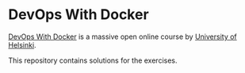 # DevOps With Docker

[DevOps With Docker](https://devopswithdocker.com/) is a massive open online course by [University of Helsinki](https://www.helsinki.fi/en).

This repository contains solutions for the exercises.
